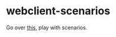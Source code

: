 # webclient-scenarios

Go over [this](https://medium.com/hprog99/transitioning-from-resttemplate-to-webclient-in-spring-boot-a-detailed-guide-4febd21063ba), play with scenarios.

